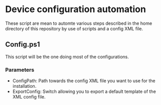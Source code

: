 # Device configuration automation
These script are mean to automte various steps described in the home directory of this repository by use of scripts and a config XML file.

## Config.ps1
This script will be the one doing most of the configurations.

### Parameters

- ConfigPath: Path towards the config XML file you want to use for the installation.
- ExportConfig: Switch allowing you to export a default template of the XML config file.

